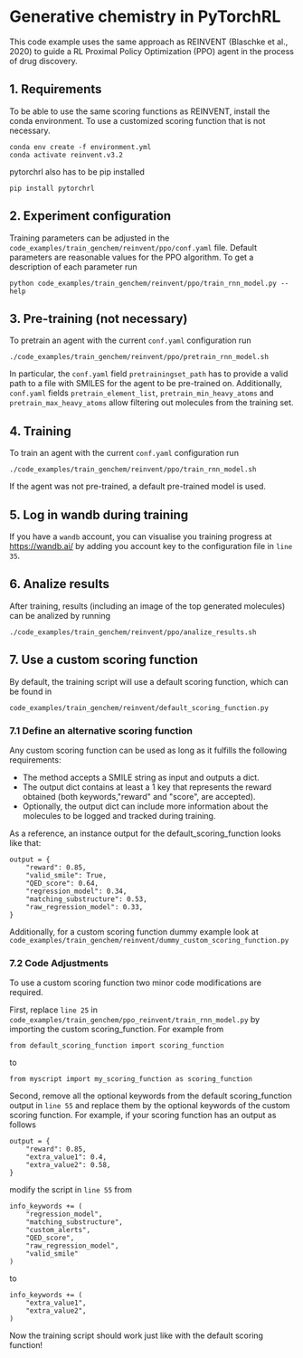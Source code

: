 # Generative chemistry in PyTorchRL

This code example uses the same approach as REINVENT (Blaschke et al., 2020) to guide a RL Proximal Policy Optimization (PPO) agent in the process of drug discovery.

## 1. Requirements

To be able to use the same scoring functions as REINVENT, install the conda environment. To use a customized scoring function that is not necessary.

    conda env create -f environment.yml
    conda activate reinvent.v3.2

pytorchrl also has to be pip installed

    pip install pytorchrl

## 2. Experiment configuration

Training parameters can be adjusted in the `code_examples/train_genchem/reinvent/ppo/conf.yaml` file. Default parameters are reasonable values for the PPO algorithm. To get a description of each parameter run

    python code_examples/train_genchem/reinvent/ppo/train_rnn_model.py --help

## 3. Pre-training (not necessary)

To pretrain an agent with the current `conf.yaml` configuration run

    ./code_examples/train_genchem/reinvent/ppo/pretrain_rnn_model.sh

In particular, the `conf.yaml` field `pretrainingset_path` has to provide a valid path to a file with SMILES for the agent to be pre-trained on. Additionally,  `conf.yaml` fields `pretrain_element_list`,  `pretrain_min_heavy_atoms` and `pretrain_max_heavy_atoms` allow filtering out molecules from the training set.

## 4. Training

To train an agent with the current `conf.yaml` configuration run

    ./code_examples/train_genchem/reinvent/ppo/train_rnn_model.sh

If the agent was not pre-trained, a default pre-trained model is used.

## 5. Log in wandb during training

If you have a `wandb` account, you can visualise you training progress at https://wandb.ai/ by adding you account key to the configuration file in `line 35`.

## 6. Analize results

After training, results (including an image of the top generated molecules) can be analized by running

    ./code_examples/train_genchem/reinvent/ppo/analize_results.sh

## 7. Use a custom scoring function

By default, the training script will use a default scoring function, which can be found in 

    code_examples/train_genchem/reinvent/default_scoring_function.py

### 7.1 Define an alternative scoring function

Any custom scoring function can be used as long as it fulfills the following requirements:
    
- The method accepts a SMILE string as input and outputs a dict.
- The output dict contains at least a 1 key that represents the reward obtained (both keywords,"reward" and "score", are accepted).
- Optionally, the output dict can include more information about the molecules to be logged and tracked during training.

As a reference, an instance output for the default_scoring_function looks like that:

    output = {
        "reward": 0.85,
        "valid_smile": True,
        "QED_score": 0.64,
        "regression_model": 0.34,
        "matching_substructure": 0.53,
        "raw_regression_model": 0.33,
    }

Additionally, for a custom scoring function dummy example look at `code_examples/train_genchem/reinvent/dummy_custom_scoring_function.py`

### 7.2 Code Adjustments

To use a custom scoring function two minor code modifications are required.

First, replace `line 25` in `code_examples/train_genchem/ppo_reinvent/train_rnn_model.py` by importing the custom scoring_function. For example from 

    from default_scoring_function import scoring_function

to

    from myscript import my_scoring_function as scoring_function

Second, remove all the optional keywords from the default scoring_function output in `line 55` and replace them by the optional keywords of the custom scoring function. For example, if your scoring function has an output as follows

    output = {
        "reward": 0.85,
        "extra_value1": 0.4,
        "extra_value2": 0.58,
    }

modify the script in `line 55` from

    info_keywords += (
        "regression_model",
        "matching_substructure",
        "custom_alerts",
        "QED_score",
        "raw_regression_model",
        "valid_smile"
    )

to

    info_keywords += (
        "extra_value1",
        "extra_value2",
    )

Now the training script should work just like with the default scoring function!